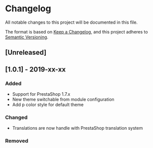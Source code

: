# Changelog
All notable changes to this project will be documented in this file.

The format is based on [Keep a Changelog](https://keepachangelog.com/en/1.0.0/),
and this project adheres to [Semantic Versioning](https://semver.org/spec/v2.0.0.html).

## [Unreleased]

## [1.0.1] - 2019-xx-xx
### Added
- Support for PrestaShop 1.7.x
- New theme switchable from module configuration
- Add p color style for default theme

### Changed
- Translations are now handle with PrestaShop translation system

### Removed
